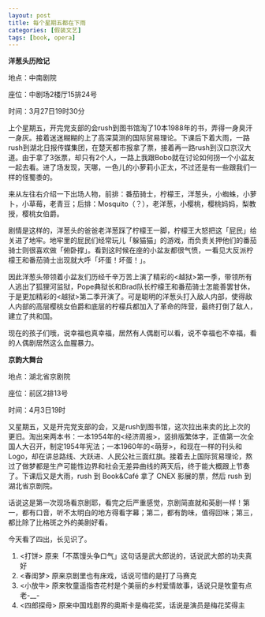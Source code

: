 ```yaml
---
layout: post
title: 每个星期五都在下雨
categories: [假装文艺]
tags: [book, opera]
---
```


**洋葱头历险记**

地点：中南剧院

座位：中剧场2楼厅15排24号

时间：3月27日19时30分

上个星期五，开完党支部的会rush到图书馆淘了10本1988年的书，弄得一身臭汗一身灰。接着迷迷糊糊的上了高深莫测的国际贸易理论。下课后下着大雨，一路rush到湖北日报传媒集团，在楚天都市报拿了票，接着再一路rush到汉口京汉大道。由于拿了3张票，却只有2个人，一路上我跟Bobo就在讨论如何拐一个小盆友一起去看。进了场发现，天哪，一色儿的小萝莉小正太，不过还是有一些跟我们一样的怪蜀黍的。

来从左往右介绍一下出场人物，前排：番茄骑士，柠檬王，洋葱头，小蜘蛛，小萝卜，小草莓，老青豆；后排：Mosquito（？），老洋葱，小樱桃，樱桃妈妈，梨教授，樱桃女伯爵。

剧情是这样的，洋葱头的爸爸老洋葱踩了柠檬王一脚，柠檬王大怒把这「屁民」给关进了地牢。地牢里的屁民们经常玩儿「躲猫猫」的游戏，而负责关押他们的番茄骑士则很喜欢做「俯卧撑」。看到这时候在座的小盆友都很气愤，一看见大反派柠檬王和番茄骑士出现就大呼「坏蛋！坏蛋！」。

因此洋葱头带领着小盆友们历经千辛万苦上演了精彩的<越狱>第一季，带领所有人逃出了狐狸河监狱，Pope典狱长和Brad队长柠檬王和番茄骑士怎能善罢甘休，于是更加精彩的<越狱>第二季开演了。可是聪明的洋葱头打入敌人内部，使得敌人内部的高层樱桃女伯爵和底层的柠檬兵都加入了革命的阵营，最终打倒了敌人，建立了共和国。

现在的孩子们哦，说幸福也真幸福，居然有人偶剧可以看，说不幸福也不幸福，看的人偶剧居然这么血腥暴力。

**京韵大舞台**

地点：湖北省京剧院

座位：前区2排13号

时间：4月3日19时

又星期五，又是开完党支部的会，又是rush到图书馆，这次拉出来卖的比上次的更旧。淘出来两本书：一本1954年的<经济周报>，竖排版繁体字，正值第一次全国人大召开，制定1954年宪法；一本1960年的<萌芽>，和现在一样的刊头和 Logo，却在讲总路线、大跃进、人民公社三面红旗。接着去上国际贸易理论，熬过了做梦都是生产可能性边界和社会无差异曲线的两天后，终于能大概跟上节奏了。下课后又是大雨，rush 到 Book&Café 拿了 CNEX 影展的票，然后 rush 到湖北省京剧院。

话说这是第一次现场看京剧耶，看完之后严重感觉，京剧简直就和英剧一样！第一，都有口音，听不太明白的地方得看字幕；第二，都有韵味，值得回味；第三，都比除了比格斑之外的美剧好看。

今天看了四出，长见识了。 

1. <打饼> 原来「不蒸馒头争口气」这句话是武大郎说的，话说武大郎的功夫真好 
2. <春闺梦> 原来京剧里也有床戏，话说可惜的是打了马赛克 
3. <小放牛> 原来牧童遥指杏花村是个美丽的乡村爱情故事，话说只是牧童有点老-__- 
4. <四郎探母> 原来中国戏剧界的奥斯卡是梅花奖，话说是演员是梅花奖得主
